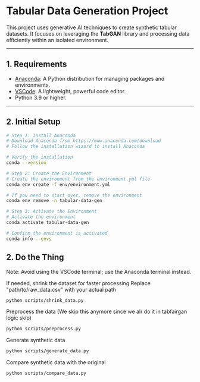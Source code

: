 
# Tabular Data Generation Project

This project uses generative AI techniques to create synthetic tabular datasets. It focuses on leveraging the **TabGAN** library and processing data efficiently within an isolated environment.

---

## 1. Requirements

- [Anaconda](https://www.anaconda.com/download): A Python distribution for managing packages and environments.
- [VSCode](https://code.visualstudio.com/): A lightweight, powerful code editor.
- Python 3.9 or higher.

---

## 2. Initial Setup

```bash
# Step 1: Install Anaconda
# Download Anaconda from https://www.anaconda.com/download
# Follow the installation wizard to install Anaconda

# Verify the installation
conda --version

# Step 2: Create the Environment
# Create the environment from the environment.yml file
conda env create -f env/environment.yml

# If you need to start over, remove the environment
conda env remove -n tabular-data-gen

# Step 3: Activate the Environment
# Activate the environment
conda activate tabular-data-gen

# Confirm the environment is activated
conda info --envs
```

## 2. Do the Thing

Note: Avoid using the VSCode terminal; use the Anaconda terminal instead.

If needed, shrink the dataset for faster processing
Replace "path/to/raw_data.csv" with your actual path

```bash
python scripts/shrink_data.py
```

Preprocess the data (We skip this anymore since we alr do it in tabfairgan logic skip)
```bash
python scripts/preprocess.py
```

Generate synthetic data
```bash
python scripts/generate_data.py
```

Compare synthetic data with the original
```bash
python scripts/compare_data.py
```